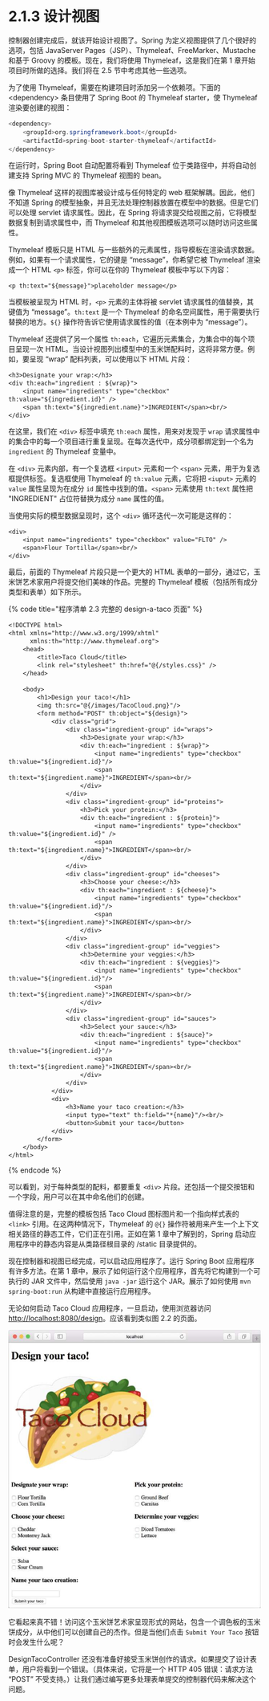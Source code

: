 # 2.1.3 设计视图

控制器创建完成后，就该开始设计视图了。Spring 为定义视图提供了几个很好的选项，包括 JavaServer Pages（JSP）、Thymeleaf、FreeMarker、Mustache 和基于 Groovy 的模板。现在，我们将使用 Thymeleaf，这是我们在第 1 章开始项目时所做的选择。我们将在 2.5 节中考虑其他一些选项。

为了使用 Thymeleaf，需要在构建项目时添加另一个依赖项。下面的 &lt;dependency&gt; 条目使用了 Spring Boot 的 Thymeleaf starter，使 Thymeleaf 渲染要创建的视图：

```java
<dependency>
    <groupId>org.springframework.boot</groupId>
    <artifactId>spring-boot-starter-thymeleaf</artifactId>
</dependency>
```

在运行时，Spring Boot 自动配置将看到 Thymeleaf 位于类路径中，并将自动创建支持 Spring MVC 的 Thymeleaf 视图的 bean。

像 Thymeleaf 这样的视图库被设计成与任何特定的 web 框架解耦。因此，他们不知道 Spring 的模型抽象，并且无法处理控制器放置在模型中的数据。但是它们可以处理 servlet 请求属性。因此，在 Spring 将请求提交给视图之前，它将模型数据复制到请求属性中，而 Thymeleaf 和其他视图模板选项可以随时访问这些属性。

Thymeleaf 模板只是 HTML 与一些额外的元素属性，指导模板在渲染请求数据。例如，如果有一个请求属性，它的键是 “message”，你希望它被 Thymeleaf 渲染成一个 HTML `<p>` 标签，你可以在你的 Thymeleaf 模板中写以下内容：

```markup
<p th:text="${message}">placeholder message</p>
```

当模板被呈现为 HTML 时，`<p>` 元素的主体将被 servlet 请求属性的值替换，其键值为 “message”。`th:text` 是一个 Thymeleaf 的命名空间属性，用于需要执行替换的地方。`${}` 操作符告诉它使用请求属性的值（在本例中为 “message”）。

Thymeleaf 还提供了另一个属性 `th:each`，它遍历元素集合，为集合中的每个项目呈现一次 HTML。当设计视图列出模型中的玉米饼配料时，这将非常方便。例如，要呈现 “wrap” 配料列表，可以使用以下 HTML 片段：

```markup
<h3>Designate your wrap:</h3>
<div th:each="ingredient : ${wrap}">
    <input name="ingredients" type="checkbox" th:value="${ingredient.id}" />
    <span th:text="${ingredient.name}">INGREDIENT</span><br/>
</div>
```

在这里，我们在 `<div>` 标签中填充 `th:each` 属性，用来对发现于 `wrap` 请求属性中的集合中的每一个项目进行重复呈现。在每次迭代中，成分项都绑定到一个名为 `ingredient` 的 Thymeleaf 变量中。

在 `<div>` 元素内部，有一个复选框 `<input>` 元素和一个 `<span>` 元素，用于为复选框提供标签。复选框使用 Thymeleaf 的 `th:value` 元素，它将把 `<iuput>` 元素的 `value` 属性呈现为在成分 `id` 属性中找到的值。`<span>` 元素使用 `th:text` 属性把 "INGREDIENT" 占位符替换为成分 `name` 属性的值。

当使用实际的模型数据呈现时，这个 `<div>` 循环迭代一次可能是这样的：

```markup
<div>
    <input name="ingredients" type="checkbox" value="FLTO" />
    <span>Flour Tortilla</span><br/>
</div>
```

最后，前面的 Thymeleaf 片段只是一个更大的 HTML 表单的一部分，通过它，玉米饼艺术家用户将提交他们美味的作品。完整的 Thymeleaf 模板（包括所有成分类型和表单）如下所示。

{% code title="程序清单 2.3 完整的 design-a-taco 页面" %}
```markup
<!DOCTYPE html>
<html xmlns="http://www.w3.org/1999/xhtml"
      xmlns:th="http://www.thymeleaf.org">
    <head>
        <title>Taco Cloud</title>
        <link rel="stylesheet" th:href="@{/styles.css}" />
    </head>
    
    <body>
        <h1>Design your taco!</h1>
        <img th:src="@{/images/TacoCloud.png}"/>
        <form method="POST" th:object="${design}">
            <div class="grid">
                <div class="ingredient-group" id="wraps">
                    <h3>Designate your wrap:</h3>
                    <div th:each="ingredient : ${wrap}">
                        <input name="ingredients" type="checkbox" th:value="${ingredient.id}"/>
                        <span th:text="${ingredient.name}">INGREDIENT</span><br/>
                    </div>
                </div>
                <div class="ingredient-group" id="proteins">
                    <h3>Pick your protein:</h3>
                    <div th:each="ingredient : ${protein}">
                        <input name="ingredients" type="checkbox" th:value="${ingredient.id}" />
                        <span th:text="${ingredient.name}">INGREDIENT</span><br/>
                    </div>
                </div>
                <div class="ingredient-group" id="cheeses">
                    <h3>Choose your cheese:</h3>
                    <div th:each="ingredient : ${cheese}">
                        <input name="ingredients" type="checkbox" th:value="${ingredient.id}"/>
                        <span th:text="${ingredient.name}">INGREDIENT</span><br/>
                    </div>
                </div>
                <div class="ingredient-group" id="veggies">
                    <h3>Determine your veggies:</h3>
                    <div th:each="ingredient : ${veggies}">
                        <input name="ingredients" type="checkbox" th:value="${ingredient.id}"/>
                        <span th:text="${ingredient.name}">INGREDIENT</span><br/>
                    </div>
                </div>
                <div class="ingredient-group" id="sauces">
                    <h3>Select your sauce:</h3>
                    <div th:each="ingredient : ${sauce}">
                        <input name="ingredients" type="checkbox" th:value="${ingredient.id}"/>
                        <span th:text="${ingredient.name}">INGREDIENT</span><br/>
                    </div>
                </div>
            </div>
            <div>
                <h3>Name your taco creation:</h3>
                <input type="text" th:field="*{name}"/><br/>
                <button>Submit your taco</button>
            </div>
        </form>
    </body>
</html>
```
{% endcode %}

可以看到，对于每种类型的配料，都要重复 `<div>` 片段。还包括一个提交按钮和一个字段，用户可以在其中命名他们的创建。

值得注意的是，完整的模板包括 Taco Cloud 图标图片和一个指向样式表的 `<link>` 引用。在这两种情况下，Thymeleaf 的 `@{}` 操作符被用来产生一个上下文相关路径的静态工件，它们正在引用。正如在第 1 章中了解到的，Spring 启动应用程序中的静态内容是从类路径根目录的 /static 目录提供的。

现在控制器和视图已经完成，可以启动应用程序了。运行 Spring Boot 应用程序有许多方法。在第 1 章中，展示了如何运行这个应用程序，首先将它构建到一个可执行的 JAR 文件中，然后使用 `java -jar` 运行这个 JAR。展示了如何使用 `mvn spring-boot:run` 从构建中直接运行应用程序。

无论如何启动 Taco Cloud 应用程序，一旦启动，使用浏览器访问 [http://localhost:8080/design](http://localhost:8080/design)。应该看到类似图 2.2 的页面。

![&#x56FE; 2.2 &#x5448;&#x73B0;&#x7684;&#x7389;&#x7C73;&#x5377;&#x8BBE;&#x8BA1;&#x9875;&#x9762;](../../.gitbook/assets/图%202.2%20呈现的玉米饼设计页面.jpg)

它看起来真不错！访问这个玉米饼艺术家呈现形式的网站，包含一个调色板的玉米饼成分，从中他们可以创建自己的杰作。但是当他们点击 `Submit Your Taco` 按钮时会发生什么呢？

DesignTacoController 还没有准备好接受玉米饼创作的请求。如果提交了设计表单，用户将看到一个错误。（具体来说，它将是一个 HTTP 405 错误：请求方法 “POST” 不受支持。）让我们通过编写更多处理表单提交的控制器代码来解决这个问题。

